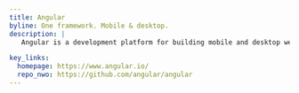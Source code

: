 ```yaml
---
title: Angular
byline: One framework. Mobile & desktop.
description: |
   Angular is a development platform for building mobile and desktop web applications using Typescript/JavaScript and other languages. It replaces the older AngularJS.

key_links:
  homepage: https://www.angular.io/
  repo_nwo: https://github.com/angular/angular
---
```


